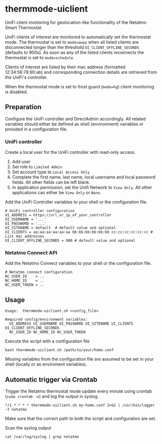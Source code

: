 # thermmode-uiclient
UniFi client montoring for geolocation-like functionality of the Netatmo Smart Thermostat.

UniFi clients of interest are monitored to automatically set the thermostat mode.
The thermostat is set to `mode=away` when all listed clients are disconnected longer
than the threshold `UI_CLIENT_OFFLINE_SECONDS` (defaults to 900s).
As soon as any of the listed clients reconnects the thermostat is set to `mode=schedule`.

Clients of interest are listed by their mac address (formatted 12:34:56:78:90:ab) and
corresponding connection details are retrieved from the UniFi's controller.

When the thermostat mode is set to frost guard (`mode=hg`) client monitoring is disabled.


## Preparation
Configure the UniFi controller and DirectAdmin accordingly. 
All related variables should either be defined as shell (environment) variables or provided in a configuration file.

### UniFi controller
Create a local user for the UniFi controller with read-only access.

1. Add user
1. Set role to `Limited Admin`
1. Set account type to `Local Access Only`
1. Complete the first name, last name, local username and local password fields. All other fields can be left blank.
1. In application permission, set the Unifi Network  to `View Only`. All other applications can either be `View Only` or `None`.

Add the UniFi Controller variables to your shell or the configuration file.
```
# UniFi controller configuration
UI_ADDRESS = https://url_or_ip_of_your_controller
UI_USERNAME = '...'
UI_PASSWORD = '...'
UI_SITENAME = default  # default value and optional
UI_CLIENTS = aa:aa:aa:aa:aa:aa bb:bb:bb:bb:bb:bb cc:cc:cc:cc:cc:cc # List mac addresses
UI_CLIENT_OFFLINE_SECONDS = 900 # default value and optional
```

### Netatmo Connect API

Add the Netatmo Connect variables to your shell or the configuration file.
```
# Netatmo connect configuration
NC_USER_ID    = ..
NC_HOME_ID    = ..
NC_USER_TOKEN = ..
```

## Usage
```
Usage:  thermmode-uiclient.sh <config_file>

Required config/environment variables:
  UI_ADDRESS UI_USERNAME UI_PASSWORD UI_SITENAME UI_CLIENTS UI_CLIENT_OFFLINE_SECONDS
  NC_USER_ID NC_HOME_ID NC_USER_TOKEN
```

Execute the script with a configuration file
```
bash thermmode-uiclient.sh /path/to/your/home.conf
```

Missing variables from the configuration file are assumed to be set in your shell (locally or as enviroment variables).

## Automatic trigger via Crontab
Trigger the Netatmo thermostat mode update every minute using crontab (`sudo crontab -e`) and log the output in syslog.
```
*/1 * * * * thermmode-uiclient.sh my-home.conf 2>&1 | /usr/bin/logger -t netatmo 
```
Make sure that the correct path to both the script and configuration are set.

Scan the syslog output
```
cat /var/log/syslog | grep netatmo
```
